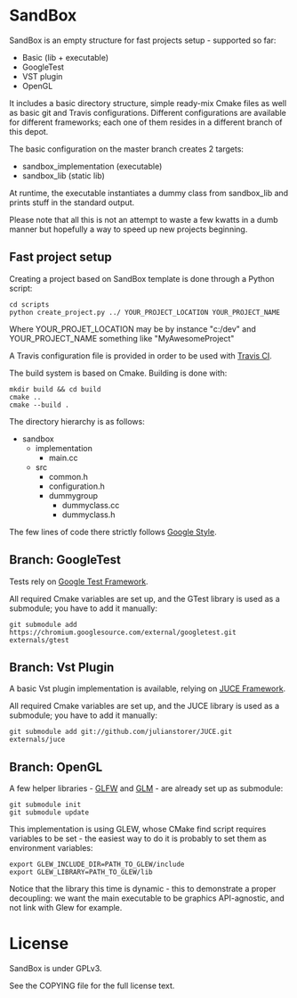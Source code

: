 SandBox
==================================

SandBox is an empty structure for fast projects setup - supported so far:
- Basic (lib + executable)
- GoogleTest
- VST plugin
- OpenGL

It includes a basic directory structure, simple ready-mix Cmake files as well as basic git and Travis configurations.
Different configurations are available for different frameworks; each one of them resides in a different branch of this depot.

The basic configuration on the master branch creates 2 targets:
- sandbox_implementation (executable)
- sandbox_lib (static lib)

At runtime, the executable instantiates a dummy class from sandbox_lib and prints stuff in the standard output.

Please note that all this is not an attempt to waste a few kwatts in a dumb manner but hopefully a way to speed up new projects beginning.

Fast project setup
------------------

Creating a project based on SandBox template is done through a Python script:

    cd scripts
    python create_project.py ../ YOUR_PROJECT_LOCATION YOUR_PROJECT_NAME

Where YOUR_PROJET_LOCATION may be by instance "c:/dev" and YOUR_PROJECT_NAME something like "MyAwesomeProject"

A Travis configuration file is provided in order to be used with [Travis CI](https://travis-ci.org/).

The build system is based on Cmake.
Building is done with:

    mkdir build && cd build
    cmake ..
    cmake --build .

The directory hierarchy is as follows:
- sandbox
  - implementation
    - main.cc
  - src
    - common.h
    - configuration.h
    - dummygroup
      - dummyclass.cc
      - dummyclass.h

The few lines of code there strictly follows [Google Style](http://google-styleguide.googlecode.com/svn/trunk/cppguide.xml).

Branch: GoogleTest
-----

Tests rely on [Google Test Framework](http://code.google.com/p/googletest/).

All required Cmake variables are set up, and the GTest library is used as a submodule; you have to add it manually:

    git submodule add https://chromium.googlesource.com/external/googletest.git externals/gtest

Branch: Vst Plugin
-----

A basic Vst plugin implementation is available, relying on [JUCE Framework](https://github.com/julianstorer/JUCE).

All required Cmake variables are set up, and the JUCE library is used as a submodule; you have to add it manually:

    git submodule add git://github.com/julianstorer/JUCE.git externals/juce

Branch: OpenGL
-----

A few helper libraries - [GLFW](http://www.glfw.org/) and [GLM](http://glm.g-truc.net/0.9.7/index.html) - are already set up as submodule:

    git submodule init
    git submodule update

This implementation is using GLEW, whose CMake find script requires variables to be set - the easiest way to do it is probably to set them as environment variables:

    export GLEW_INCLUDE_DIR=PATH_TO_GLEW/include
    export GLEW_LIBRARY=PATH_TO_GLEW/lib

Notice that the library this time is dynamic - this to demonstrate a proper decoupling: we want the main executable to be graphics API-agnostic, and not link with Glew for example.

License
==================================
SandBox is under GPLv3.

See the COPYING file for the full license text.
